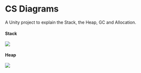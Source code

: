 # CS Diagrams
A Unity project to explain the Stack, the Heap, GC and Allocation.

#### Stack
![](https://github.com/ArturoNereu/StackAndHeap/blob/master/Recordings/Stack008.gif)

#### Heap
![](https://github.com/ArturoNereu/StackAndHeap/blob/master/Recordings/Heap003.gif)
